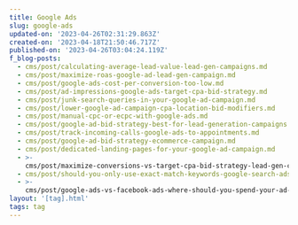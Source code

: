 ```yaml
---
title: Google Ads
slug: google-ads
updated-on: '2023-04-26T02:31:29.863Z'
created-on: '2023-04-18T21:50:46.717Z'
published-on: '2023-04-26T03:04:24.119Z'
f_blog-posts:
  - cms/post/calculating-average-lead-value-lead-gen-campaigns.md
  - cms/post/maximize-roas-google-ad-lead-gen-campaign.md
  - cms/post/google-ads-cost-per-conversion-too-low.md
  - cms/post/ad-impressions-google-ads-target-cpa-bid-strategy.md
  - cms/post/junk-search-queries-in-your-google-ad-campaign.md
  - cms/post/lower-google-ad-campaign-cpa-location-bid-modifiers.md
  - cms/post/manual-cpc-or-ecpc-with-google-ads.md
  - cms/post/google-ad-bid-strategy-best-for-lead-generation-campaigns.md
  - cms/post/track-incoming-calls-google-ads-to-appointments.md
  - cms/post/google-ad-bid-strategy-ecommerce-campaign.md
  - cms/post/dedicated-landing-pages-for-your-google-ad-campaign.md
  - >-
    cms/post/maximize-conversions-vs-target-cpa-bid-strategy-lead-gen-campaigns.md
  - cms/post/should-you-only-use-exact-match-keywords-google-search-ads.md
  - >-
    cms/post/google-ads-vs-facebook-ads-where-should-you-spend-your-ad-dollars.md
layout: '[tag].html'
tags: tag
---
```




